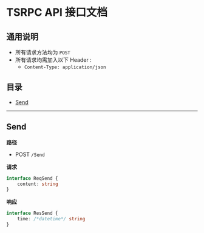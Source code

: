 
# TSRPC API 接口文档

## 通用说明

- 所有请求方法均为 `POST`
- 所有请求均需加入以下 Header :
    - `Content-Type: application/json`

## 目录

- [Send](#/Send)

---

## Send <a id="/Send"></a>

**路径**
- POST `/Send`

**请求**
```ts
interface ReqSend {
    content: string
}
```

**响应**
```ts
interface ResSend {
    time: /*datetime*/ string
}
```

